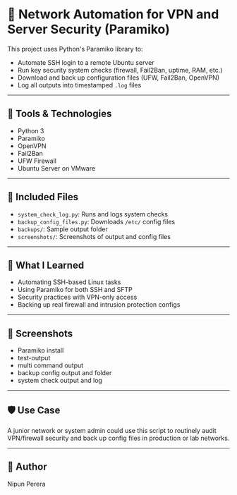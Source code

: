 # 🔐 Network Automation for VPN and Server Security (Paramiko)

This project uses Python's Paramiko library to:
- Automate SSH login to a remote Ubuntu server
- Run key security system checks (firewall, Fail2Ban, uptime, RAM, etc.)
- Download and back up configuration files (UFW, Fail2Ban, OpenVPN)
- Log all outputs into timestamped `.log` files

---

## 🧰 Tools & Technologies
- Python 3
- Paramiko
- OpenVPN
- Fail2Ban
- UFW Firewall
- Ubuntu Server on VMware

---

## 📁 Included Files
- `system_check_log.py`: Runs and logs system checks
- `backup_config_files.py`: Downloads `/etc/` config files
- `backups/`: Sample output folder
- `screenshots/`: Screenshots of output and config files

---

## 🧠 What I Learned
- Automating SSH-based Linux tasks
- Using Paramiko for both SSH and SFTP
- Security practices with VPN-only access
- Backing up real firewall and intrusion protection configs

---

## 📸 Screenshots
- Paramiko install 
- test-output
- multi command output
- backup config output and folder
- system check output and log

---

## 🛡️ Use Case

A junior network or system admin could use this script to routinely audit VPN/firewall security and back up config files in production or lab networks.

---

## 📎 Author

Nipun Perera
